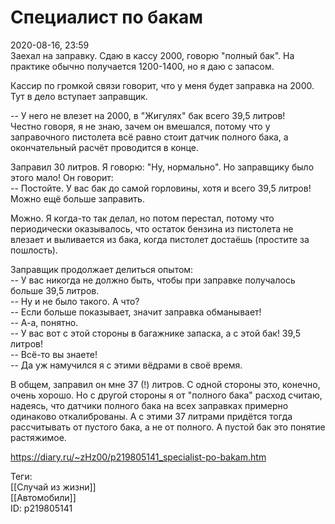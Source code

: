 Специалист по бакам
====================

   
 2020-08-16, 23:59   
  Заехал на заправку. Сдаю в кассу 2000, говорю "полный бак". На практике обычно получается 1200-1400, но я даю с запасом.   
   
 Кассир по громкой связи говорит, что у меня будет заправка на 2000. Тут в дело вступает заправщик.   
   
 -- У него не влезет на 2000, в "Жигулях" бак всего 39,5 литров!   
 Честно говоря, я не знаю, зачем он вмешался, потому что у заправочного пистолета всё равно стоит датчик полного бака, а окончательный расчёт проводится в конце.   
   
 Заправил 30 литров. Я говорю: "Ну, нормально". Но заправщику было этого мало! Он говорит:   
 -- Постойте. У вас бак до самой горловины, хотя и всего 39,5 литров! Можно ещё больше заправить.   
   
 Можно. Я когда-то так делал, но потом перестал, потому что периодически оказывалось, что остаток бензина из пистолета не влезает и выливается из бака, когда пистолет достаёшь (простите за пошлость).   
   
 Заправщик продолжает делиться опытом:   
 -- У вас никогда не должно быть, чтобы при заправке получалось больше 39,5 литров.   
 -- Ну и не было такого. А что?   
 -- Если больше показывает, значит заправка обманывает!   
 -- А-а, понятно.   
 -- У вас вот с этой стороны в багажнике запаска, а с этой бак! 39,5 литров!   
 -- Всё-то вы знаете!   
 -- Да уж намучился я с этими вёдрами в своё время.   
   
 В общем, заправил он мне 37 (!) литров. С одной стороны это, конечно, очень хорошо. Но с другой стороны я от "полного бака" расход считаю, надеясь, что датчики полного бака на всех заправках примерно одинаково откалиброваны. А с этими 37 литрами придётся тогда рассчитывать от пустого бака, а не от полного. А пустой бак это понятие растяжимое.   
    
 <https://diary.ru/~zHz00/p219805141_specialist-po-bakam.htm>   
   
 Теги:   
 [[Случай из жизни]]   
 [[Автомобили]]   
 ID: p219805141
